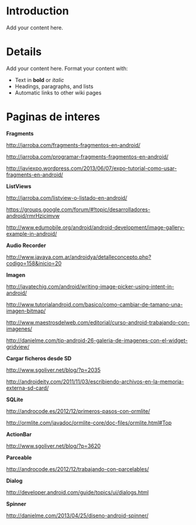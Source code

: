 # Introduction #

Add your content here.


# Details #

Add your content here.  Format your content with:
  * Text in **bold** or _italic_
  * Headings, paragraphs, and lists
  * Automatic links to other wiki pages

# Paginas de interes #
**Fragments**

http://jarroba.com/fragments-fragmentos-en-android/

http://jarroba.com/programar-fragments-fragmentos-en-android/

http://javiexpo.wordpress.com/2013/06/07/expo-tutorial-como-usar-fragments-en-android/

**ListViews**

http://jarroba.com/listview-o-listado-en-android/

https://groups.google.com/forum/#!topic/desarrolladores-android/rmrHzicimvw

http://www.edumobile.org/android/android-development/image-gallery-example-in-android/

**Audio Recorder**

http://www.javaya.com.ar/androidya/detalleconcepto.php?codigo=158&inicio=20

**Imagen**

http://javatechig.com/android/writing-image-picker-using-intent-in-android/

http://www.tutorialandroid.com/basico/como-cambiar-de-tamano-una-imagen-bitmap/

http://www.maestrosdelweb.com/editorial/curso-android-trabajando-con-imagenes/

http://danielme.com/tip-android-26-galeria-de-imagenes-con-el-widget-gridview/

**Cargar ficheros desde SD**

http://www.sgoliver.net/blog/?p=2035

http://androideity.com/2011/11/03/escribiendo-archivos-en-la-memoria-externa-sd-card/

**SQLite**

http://androcode.es/2012/12/primeros-pasos-con-ormlite/

http://ormlite.com/javadoc/ormlite-core/doc-files/ormlite.html#Top

**ActionBar**

http://www.sgoliver.net/blog/?p=3620

**Parceable**

http://androcode.es/2012/12/trabajando-con-parcelables/

**Dialog**

http://developer.android.com/guide/topics/ui/dialogs.html

**Spinner**

http://danielme.com/2013/04/25/diseno-android-spinner/